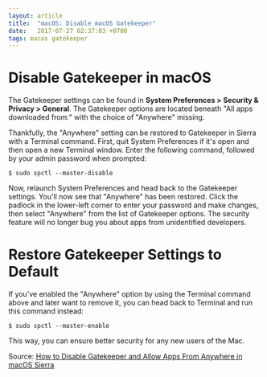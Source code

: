 ```yaml
---
layout: article
title:  "macOS: Disable macOS Gatekeeper"
date:   2017-07-27 02:37:03 +0700
tags: macos gatekeeper
---
```


# Disable Gatekeeper in macOS

The Gatekeeper settings can be found in **System Preferences > Security & Privacy > General**. The Gatekeeper options are located beneath "All apps downloaded from:" with the choice of "Anywhere" missing.

Thankfully, the "Anywhere" setting can be restored to Gatekeeper in Sierra with a Terminal command. First, quit System Preferences if it's open and then open a new Terminal window. Enter the following command, followed by your admin password when prompted:

```
$ sudo spctl --master-disable
```

Now, relaunch System Preferences and head back to the Gatekeeper settings. You'll now see that "Anywhere" has been restored. Click the padlock in the lower-left corner to enter your password and make changes, then select "Anywhere" from the list of Gatekeeper options. The security feature will no longer bug you about apps from unidentified developers.

# Restore Gatekeeper Settings to Default

If you’ve enabled the "Anywhere" option by using the Terminal command above and later want to remove it, you can head back to Terminal and run this command instead:

```
$ sudo spctl --master-enable
```

This way, you can ensure better security for any new users of the Mac.

Source: [How to Disable Gatekeeper and Allow Apps From Anywhere in macOS Sierra](https://www.tekrevue.com/tip/gatekeeper-macos-sierra/)
